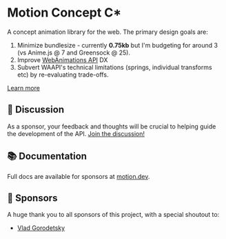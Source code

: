 # Motion Concept C\*

A concept animation library for the web. The primary design goals are:

1. Minimize bundlesize - currently **0.75kb** but I'm budgeting for around 3 (vs Anime.js @ 7 and Greensock @ 25).
2. Improve [WebAnimations API](https://developer.mozilla.org/en-US/docs/Web/API/Web_Animations_API) DX
3. Subvert WAAPI's technical limitations (springs, individual transforms etc) by re-evaluating trade-offs.

[Learn more](https://github.com/motiondivision/motion/discussions/1)

## 💬 Discussion

As a sponsor, your feedback and thoughts will be crucial to helping guide the development of the API. [Join the discussion!](https://github.com/motiondivision/motion/discussions)

## 📚 Documentation

Full docs are available for sponsors at [motion.dev](https://motion.dev).

## 🙌 Sponsors

A huge thank you to all sponsors of this project, with a special shoutout to:

- [Vlad Gorodetsky](https://github.com/bai)
